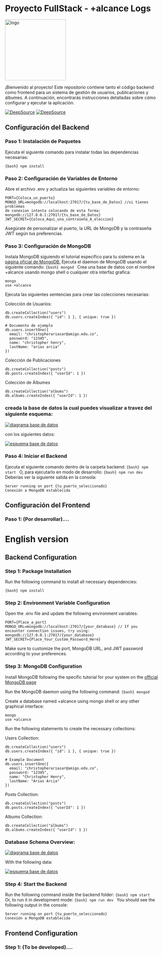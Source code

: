 # Proyecto FullStack - +alcance Logs

<img src="https://i.ibb.co/2KwzNN6/01c11b1d-2d5e-4bdf-9f67-c6d5b7eff4c0.jpg" alt="logo" width="200"/>

¡Bienvenido al proyecto! Este repositorio contiene tanto el código backend como frontend para un sistema de gestión de usuarios, publicaciones y álbumes. A continuación, encontrarás instrucciones detalladas sobre cómo configurar y ejecutar la aplicación.

[![DeepSource](https://app.deepsource.com/gh/devchrisar/Mas_AlcanceAppTest.svg/?label=active+issues&show_trend=true&token=UwA9rTiO7ejR8w07iqwSr8Gn)](https://app.deepsource.com/gh/devchrisar/Mas_AlcanceAppTest/) [![DeepSource](https://app.deepsource.com/gh/devchrisar/Mas_AlcanceAppTest.svg/?label=resolved+issues&show_trend=true&token=UwA9rTiO7ejR8w07iqwSr8Gn)](https://app.deepsource.com/gh/devchrisar/Mas_AlcanceAppTest/)

## Configuración del Backend

### Paso 1: Instalación de Paquetes

Ejecuta el siguiente comando para instalar todas las dependencias necesarias:

`{bash}
npm install
`

### Paso 2: Configuración de Variables de Entorno

Abre el archivo .env y actualiza las siguientes variables de entorno:

```
PORT={Coloca_un_puerto}
MONGO_URL=mongodb://localhost:27017/{tu_base_de_Datos} //si tienes problemas
de conexion intenta colocando de esta forma: mongodb://127.0.0.1:27017/{tu_base_de_Datos}
JWT_SECRET={Coloca_Aqui_una_contraseña_A_eleccion}

```

Asegúrate de personalizar el puerto, la URL de MongoDB y la contraseña JWT según tus preferencias.

### Paso 3: Configuración de MongoDB

Instala MongoDB siguiendo el tutorial específico para tu sistema en la [página oficial de MongoDB.](https://www.mongodb.com/docs/manual/tutorial/install-mongodb-on-windows/ "página oficial de MongoDB.")
Ejecuta el daemon de MongoDB usando el siguiente comando:
`{bash} mongod
`
Crea una base de datos con el nombre +alcance usando mongo shell o cualquier otra interfaz grafica:

```{bash}
mongo
use +alcance
```

Ejecuta las siguientes sentencias para crear las colecciones necesarias:

Colección de Usuarios:

```shell
db.createCollection("users")
db.users.createIndex({ "id": 1 }, { unique: true })

# Documento de ejemplo
db.users.insertOne({
  email: "christopherariasar@amigo.edu.co",
  password: "12345",
  name: "christopher henry",
  lastName: "arias arcia"
})

```

Colección de Publicaciones

```shell
db.createCollection("posts")
db.posts.createIndex({ "userId": 1 })

```

Colección de Álbumes

```shell
db.createCollection("albums")
db.albums.createIndex({ "userId": 1 })

```

### creada la base de datos la cual puedes visualizar a travez del siguiente esquema:

[![diagrama base de datos](https://i.ibb.co/C2Yf4K0/diagram-drawio.png "diagrama base de datos")](https://i.ibb.co/C2Yf4K0/diagram-drawio.png "diagrama base de datos")

con los siguientes datos:

[![esquema base de datos](https://i.ibb.co/g4FmFXj/alcance.png "esquema base de datos")](https://i.ibb.co/g4FmFXj/alcance.png "esquema base de datos")

### Paso 4: Iniciar el Backend

Ejecuta el siguiente comando dentro de la carpeta backend:
`{bash} npm start
`
O, para ejecutarlo en modo de desarrollo:
`{bash} npm run dev
`
Deberías ver la siguiente salida en la consola:

```shell
Server running on port {tu_puerto_seleccionado}
Conexión a MongoDB establecida

```

## Configuración del Frontend

### Paso 1: (Por desarrollar)....

# English version

## Backend Configuration

### Step 1: Package Installation

Run the following command to install all necessary dependencies:

`{bash}
npm install
`

### Step 2: Environment Variable Configuration

Open the .env file and update the following environment variables:

```
PORT={Place_a_port}
MONGO_URL=mongodb://localhost:27017/{your_database} // If you encounter connection issues, try using: mongodb://127.0.0.1:27017/{your_database}
JWT_SECRET={Place_Your_Custom_Password_Here}

```

Make sure to customize the port, MongoDB URL, and JWT password according to your preferences.

### Step 3: MongoDB Configuration

Install MongoDB following the specific tutorial for your system on the [official MongoDB page](https://www.mongodb.com/docs/manual/tutorial/install-mongodb-on-windows/ " official MongoDB page")

Run the MongoDB daemon using the following command:
`{bash} mongod
`

Create a database named +alcance using mongo shell or any other graphical interface:

```{bash}
mongo
use +alcance
```

Run the following statements to create the necessary collections:

Users Collection:

```shell
db.createCollection("users")
db.users.createIndex({ "id": 1 }, { unique: true })

# Example Document
db.users.insertOne({
  email: "christopherariasar@amigo.edu.co",
  password: "12345",
  name: "Christopher Henry",
  lastName: "Arias Arcia"
})

```

Posts Collection:

```shell
db.createCollection("posts")
db.posts.createIndex({ "userId": 1 })

```

Albums Collection:

```shell
db.createCollection("albums")
db.albums.createIndex({ "userId": 1 })

```

### Database Schema Overview:

[![diagrama base de datos](https://i.ibb.co/C2Yf4K0/diagram-drawio.png "diagrama base de datos")](https://i.ibb.co/C2Yf4K0/diagram-drawio.png "diagrama base de datos")

With the following data:

[![esquema base de datos](https://i.ibb.co/g4FmFXj/alcance.png "esquema base de datos")](https://i.ibb.co/g4FmFXj/alcance.png "esquema base de datos")

### Step 4: Start the Backend

Run the following command inside the backend folder:
`{bash} npm start
`
Or, to run it in development mode:
`{bash} npm run dev
`
You should see the following output in the console:

```shell
Server running on port {tu_puerto_seleccionado}
Conexión a MongoDB establecida

```

## Frontend Configuration

### Step 1: (To be developed)....
